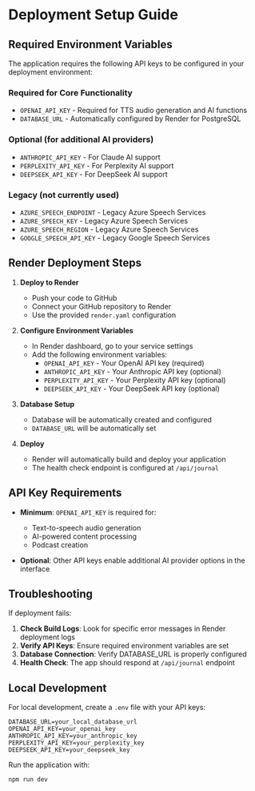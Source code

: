 # Deployment Setup Guide

## Required Environment Variables

The application requires the following API keys to be configured in your deployment environment:

### Required for Core Functionality
- `OPENAI_API_KEY` - Required for TTS audio generation and AI functions
- `DATABASE_URL` - Automatically configured by Render for PostgreSQL

### Optional (for additional AI providers)
- `ANTHROPIC_API_KEY` - For Claude AI support
- `PERPLEXITY_API_KEY` - For Perplexity AI support  
- `DEEPSEEK_API_KEY` - For DeepSeek AI support

### Legacy (not currently used)
- `AZURE_SPEECH_ENDPOINT` - Legacy Azure Speech Services
- `AZURE_SPEECH_KEY` - Legacy Azure Speech Services
- `AZURE_SPEECH_REGION` - Legacy Azure Speech Services
- `GOOGLE_SPEECH_API_KEY` - Legacy Google Speech Services

## Render Deployment Steps

1. **Deploy to Render**
   - Push your code to GitHub
   - Connect your GitHub repository to Render
   - Use the provided `render.yaml` configuration

2. **Configure Environment Variables**
   - In Render dashboard, go to your service settings
   - Add the following environment variables:
     - `OPENAI_API_KEY` - Your OpenAI API key (required)
     - `ANTHROPIC_API_KEY` - Your Anthropic API key (optional)
     - `PERPLEXITY_API_KEY` - Your Perplexity API key (optional)
     - `DEEPSEEK_API_KEY` - Your DeepSeek API key (optional)

3. **Database Setup**
   - Database will be automatically created and configured
   - `DATABASE_URL` will be automatically set

4. **Deploy**
   - Render will automatically build and deploy your application
   - The health check endpoint is configured at `/api/journal`

## API Key Requirements

- **Minimum**: `OPENAI_API_KEY` is required for:
  - Text-to-speech audio generation
  - AI-powered content processing
  - Podcast creation

- **Optional**: Other API keys enable additional AI provider options in the interface

## Troubleshooting

If deployment fails:

1. **Check Build Logs**: Look for specific error messages in Render deployment logs
2. **Verify API Keys**: Ensure required environment variables are set
3. **Database Connection**: Verify DATABASE_URL is properly configured
4. **Health Check**: The app should respond at `/api/journal` endpoint

## Local Development

For local development, create a `.env` file with your API keys:

```env
DATABASE_URL=your_local_database_url
OPENAI_API_KEY=your_openai_key
ANTHROPIC_API_KEY=your_anthropic_key
PERPLEXITY_API_KEY=your_perplexity_key
DEEPSEEK_API_KEY=your_deepseek_key
```

Run the application with:
```bash
npm run dev
```
